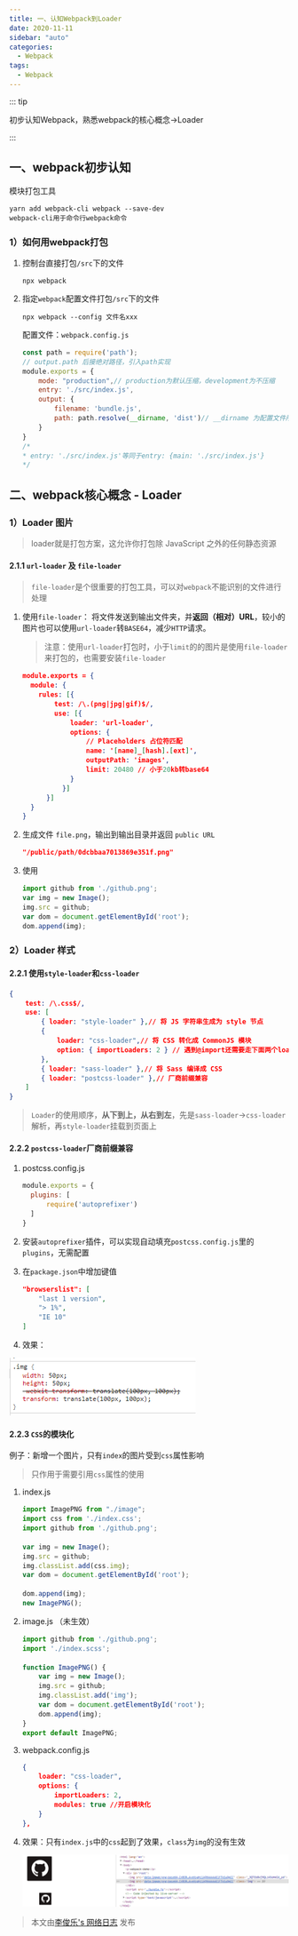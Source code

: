 ```yaml
---
title: 一、认知Webpack到Loader
date: 2020-11-11
sidebar: "auto"
categories:
  - Webpack
tags:
  - Webpack
---
```


::: tip

初步认知Webpack，熟悉webpack的核心概念->Loader

:::

<!-- more -->
## 一、webpack初步认知

模块打包工具

```
yarn add webpack-cli webpack --save-dev
webpack-cli用于命令行webpack命令
```

### 1）如何用webpack打包

1. 控制台直接打包`/src`下的文件

   ```shell
   npx webpack
   ```

2. 指定`webpack`配置文件打包`/src`下的文件

   ```shell
   npx webpack --config 文件名xxx
   ```

   配置文件：`webpack.config.js`

   ```js
   const path = require('path');
   // output.path 后接绝对路径，引入path实现
   module.exports = {
       mode: "production",// production为默认压缩，development为不压缩
       entry: './src/index.js',
       output: {
           filename: 'bundle.js',
           path: path.resolve(__dirname, 'dist')// __dirname 为配置文件所在路径
       }
   }
   /*
   * entry: './src/index.js'等同于entry: {main: './src/index.js'}
   */
   ```

## 二、webpack核心概念 - Loader

### 1）Loader 图片

> loader就是打包方案，这允许你打包除 JavaScript 之外的任何静态资源

#### 2.1.1 `url-loader` 及 `file-loader`

> `file-loader`是个很重要的打包工具，可以对`webpack`不能识别的文件进行处理

1. 使用`file-loader`： 将文件发送到输出文件夹，并**返回（相对）URL**，较小的图片也可以使用`url-loader`转`BASE64`，减少`HTTP`请求。

    > 注意：使用`url-loader`打包时，小于`limit`的的图片是使用`file-loader`来打包的，也需要安装`file-loader`

    ```json
    module.exports = {
      module: {
        rules: [{
            test: /\.(png|jpg|gif)$/,
            use: [{
                loader: 'url-loader',
                options: {
                    // Placeholders 占位符匹配
                    name: '[name]_[hash].[ext]',
                    outputPath: 'images',
                    limit: 20480 // 小于20kb转base64
                }
              }]
          }]
      }
    }
    ```

2. 生成文件 `file.png`，输出到输出目录并返回 `public URL`

    ```json
    "/public/path/0dcbbaa7013869e351f.png"
    ```

3. 使用

    ```js
    import github from './github.png';
    var img = new Image();
    img.src = github;
    var dom = document.getElementById('root');
    dom.append(img);
    ```

### 2）Loader 样式

#### 2.2.1 使用`style-loader`和`css-loader`

```json
{
    test: /\.css$/,
    use: [
        { loader: "style-loader" },// 将 JS 字符串生成为 style 节点
        {
            loader: "css-loader",// 将 CSS 转化成 CommonJS 模块
            option: { importLoaders: 2 } // 遇到@import还需要走下面两个loader
        },
        { loader: "sass-loader" },// 将 Sass 编译成 CSS
        { loader: "postcss-loader" },// 厂商前缀兼容
    ]
}
```

>  `Loader`的使用顺序，**从下到上，从右到左**，先是`sass-loader`->`css-loader`解析，再`style-loader`挂载到页面上

#### 2.2.2 `postcss-loader`厂商前缀兼容

1. postcss.config.js

    ```js
    module.exports = {
      plugins: [
          require('autoprefixer')
      ]
    }
    ```

2. 安装`autoprefixer`插件，可以实现自动填充`postcss.config.js`里的`plugins`，无需配置

3. 在`package.json`中增加键值

   ```json
   "browserslist": [
       "last 1 version",
       "> 1%",
       "IE 10"
   ]
   ```

4. 效果：

![image-20201020180556759](../../.vuepress/public/image-20201020180556759.png)

#### 2.2.3 `CSS`的模块化

例子：新增一个图片，只有`index`的图片受到`css`属性影响

> 只作用于需要引用`css`属性的使用

1. index.js

    ```js
    import ImagePNG from "./image";
    import css from './index.css';
    import github from './github.png';

    var img = new Image();
    img.src = github;
    img.classList.add(css.img);
    var dom = document.getElementById('root');

    dom.append(img);
    new ImagePNG();
    ```

2. image.js （未生效）

   ```js
   import github from './github.png';
   import './index.scss';
   
   function ImagePNG() {
       var img = new Image();
       img.src = github;
       img.classList.add('img');
       var dom = document.getElementById('root');
       dom.append(img);
   }
   export default ImagePNG;
   ```

3. webpack.config.js

   ```json
   {
       loader: "css-loader",
       options: {
           importLoaders: 2,
           modules: true //开启模块化
       }
   },
   ```

4. 效果：只有`index.js`中的`css`起到了效果，`class`为`img`的没有生效

    ![](../../.vuepress/public/image-20201020201830690.png)

> 本文由[李俊乐's 网络日志](http://dirtypool.top) 发布